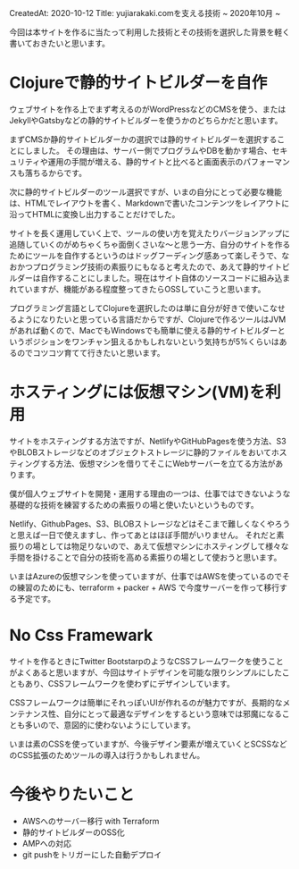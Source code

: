 CreatedAt: 2020-10-12
Title: yujiarakaki.comを支える技術 ~ 2020年10月 ~

今回は本サイトを作るに当たって利用した技術とその技術を選択した背景を軽く書いておきたいと思います。

# Clojureで静的サイトビルダーを自作
ウェブサイトを作る上でまず考えるのがWordPressなどのCMSを使う、またはJekyllやGatsbyなどの静的サイトビルダーを使うかのどちらかだと思います。

まずCMSか静的サイトビルダーかの選択では静的サイトビルダーを選択することにしました。
その理由は、サーバー側でプログラムやDBを動かす場合、セキュリティや運用の手間が増える、静的サイトと比べると画面表示のパフォーマンスも落ちるからです。

次に静的サイトビルダーのツール選択ですが、いまの自分にとって必要な機能は、HTMLでレイアウトを書く、Markdownで書いたコンテンツをレイアウトに沿ってHTMLに変換し出力することだけでした。

サイトを長く運用していく上で、ツールの使い方を覚えたりバージョンアップに追随していくのがめちゃくちゃ面倒くさいな〜と思う一方、自分のサイトを作るためにツールを自作するというのはドッグフーディング感あって楽しそうで、なおかつプログラミング技術の素振りにもなると考えたので、あえて静的サイトビルダーは自作することにしました。現在はサイト自体のソースコードに組み込まれていますが、機能がある程度整ってきたらOSSしていこうと思います。

プログラミング言語としてClojureを選択したのは単に自分が好きで使いこなせるようになりたいと思っている言語だからですが、Clojureで作るツールはJVMがあれば動くので、MacでもWindowsでも簡単に使える静的サイトビルダーというポジションをワンチャン狙えるかもしれないという気持ちが5%くらいはあるのでコツコツ育てて行きたいと思います。

# ホスティングには仮想マシン(VM)を利用
サイトをホスティングする方法ですが、NetlifyやGitHubPagesを使う方法、S3やBLOBストレージなどのオブジェクトストレージに静的ファイルをおいてホスティングする方法、仮想マシンを借りてそこにWebサーバーを立てる方法があります。

僕が個人ウェブサイトを開発・運用する理由の一つは、仕事ではできないような基礎的な技術を練習するための素振りの場と使いたいというものです。

Netlify、GithubPages、S3、BLOBストレージなどはそこまで難しくなくやろうと思えば一日で使えますし、作ってあとはほぼ手間がいりません。
それだと素振りの場としては物足りないので、あえて仮想マシンにホスティングして様々な手間を掛けることで自分の技術を高める素振りの場として使おうと思います。

いまはAzureの仮想マシンを使っていますが、仕事ではAWSを使っているのでその練習のためにも、terraform + packer + AWS で今度サーバーを作って移行する予定です。

# No Css Framewark
サイトを作るときにTwitter BootstarpのようなCSSフレームワークを使うことがよくあると思いますが、今回はサイトデザインを可能な限りシンプルにしたこともあり、CSSフレームワークを使わずにデザインしています。

CSSフレームワークは簡単にそれっぽいUIが作れるのが魅力ですが、長期的なメンテナンス性、自分にとって最適なデザインをするという意味では邪魔になることも多いので、意図的に使わないようにしています。

いまは素のCSSを使っていますが、今後デザイン要素が増えていくとSCSSなどのCSS拡張のためツールの導入は行うかもしれません。

# 今後やりたいこと
- AWSへのサーバー移行 with Terraform
- 静的サイトビルダーのOSS化
- AMPへの対応
- git pushをトリガーにした自動デプロイ
